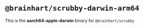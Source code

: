 # `@brainhart/scrubby-darwin-arm64`

This is the **aarch64-apple-darwin** binary for `@brainhart/scrubby`
